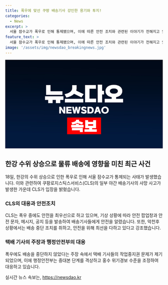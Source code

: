 ```yaml
---
title: 폭우에 맞선 쿠팡 배송기사 강인한 용기와 투지!
categories:
  - News
excerpt: >
  서울 잠수교가 폭우로 인해 통제됐으며, 이에 따른 안전 조치와 관련된 이야기가 전해지고 있다. 쿠팡의 물류자회사인 CLS는 최근 폭우로 일일 배송 기사가 사망한 사건과 관련하여 폭우 중 배송 강행 주장에 대해 부인했고, 안전에 대한 조치를 취했다고 주장했다. 이에 관련된 논란이 제기되면서 박상호씨 등에서 쿠팡의 대응에 대한 비난이 나오고 있으며, 행정안전부는 중대본과 홍수특보를 격상하는 등 현재 상황이 심각함을 보여주고 있다.
feature_text: >
  서울 잠수교가 폭우로 인해 통제됐으며, 이에 따른 안전 조치와 관련된 이야기가 전해지고 있다. 쿠팡의 물류자회사인 CLS는 최근 폭우로 일일 배송 기사가 사망한 사건과 관련하여 폭우 중 배송 강행 주장에 대해 부인했고, 안전에 대한 조치를 취했다고 주장했다. 이에 관련된 논란이 제기되면서 박상호씨 등에서 쿠팡의 대응에 대한 비난이 나오고 있으며, 행정안전부는 중대본과 홍수특보를 격상하는 등 현재 상황이 심각함을 보여주고 있다.
image: '/assets/img/newsdao_breakingnews.jpg'
---
```


<p><img src="/assets/img/newsdao_breakingnews.jpg" alt="ranknews 속보" /></p>

<h2 data-ke-size="size26">한강 수위 상승으로 물류 배송에 영향을 미친 최근 사건</h2>

<p data-ke-size="size16">18일, 한강의 수위 상승으로 인한 폭우로 인해 서울 잠수교가 통제되는 사태가 발생했습니다. 이와 관련하여 쿠팡로지스틱스서비스(CLS)의 일부 야간 배송기사의 사망 사고가 발생한 가운데 CLS가 입장을 밝혔습니다.</p>

<h3>CLS의 대응과 안전조치</h3>

<p data-ke-size="size16">CLS는 폭우 중에도 안전을 최우선으로 하고 있으며, 기상 상황에 따라 안전 팝업창과 안전 문자, 메시지, 공지 등을 발송하여 배송기사들에게 안전을 알렸습니다. 또한, 악천후 상황에서는 배송 중단 조치를 취하고, 안전을 위해 최선을 다하고 있다고 강조했습니다.</p>

<h3>택배 기사의 주장과 행정안전부의 대응</h3>

<p data-ke-size="size16">폭우에도 배송을 중단하지 않았다는 주장 속에서 택배 기사들의 작업중지권 문제가 제기되었으며, 이에 행정안전부는 중대본 단계를 격상하고 홍수 위기경보 수준을 조정하여 대응하고 있습니다.</p>
실시간 뉴스 속보는, <a href="https://newsdao.kr" rel="dofollow">https://newsdao.kr</a>


